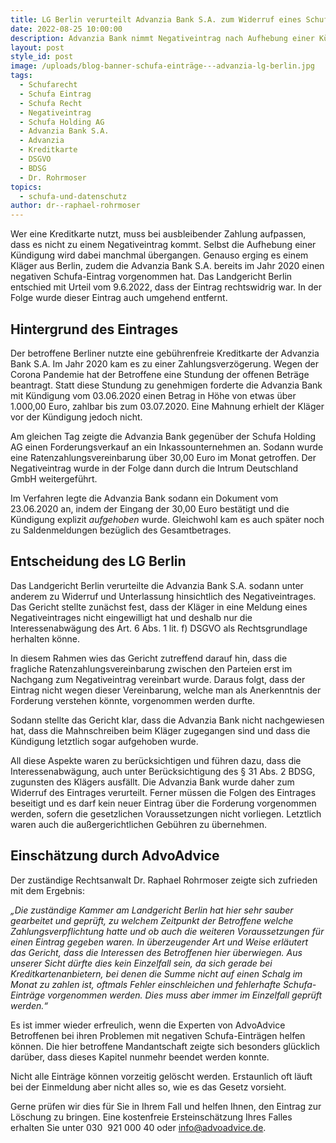 ```yaml
---
title: LG Berlin verurteilt Advanzia Bank S.A. zum Widerruf eines Schufa-Eintrages
date: 2022-08-25 10:00:00
description: Advanzia Bank nimmt Negativeintrag nach Aufhebung einer Kündigung vor
layout: post
style_id: post
image: /uploads/blog-banner-schufa-einträge---advanzia-lg-berlin.jpg
tags:
  - Schufarecht
  - Schufa Eintrag
  - Schufa Recht
  - Negativeintrag
  - Schufa Holding AG
  - Advanzia Bank S.A.
  - Advanzia
  - Kreditkarte
  - DSGVO
  - BDSG
  - Dr. Rohrmoser
topics:
  - schufa-und-datenschutz
author: dr--raphael-rohrmoser
---
```

Wer eine Kreditkarte nutzt, muss bei ausbleibender Zahlung aufpassen, dass es nicht zu einem Negativeintrag kommt. Selbst die Aufhebung einer Kündigung wird dabei manchmal übergangen. Genauso erging es einem Kläger aus Berlin, zudem die Advanzia Bank S.A. bereits im Jahr 2020 einen negativen Schufa-Eintrag vorgenommen hat. Das Landgericht Berlin entschied mit Urteil vom 9.6.2022, dass der Eintrag rechtswidrig war. In der Folge wurde dieser Eintrag auch umgehend entfernt.

## **Hintergrund des Eintrages**

Der betroffene Berliner nutzte eine gebührenfreie Kreditkarte der Advanzia Bank S.A. Im Jahr 2020 kam es zu einer Zahlungsverzögerung. Wegen der Corona Pandemie hat der Betroffene eine Stundung der offenen Beträge beantragt. Statt diese Stundung zu genehmigen forderte die Advanzia Bank mit Kündigung vom 03.06.2020 einen Betrag in Höhe von etwas über 1.000,00 Euro, zahlbar bis zum 03.07.2020. Eine Mahnung erhielt der Kläger vor der Kündigung jedoch nicht.

Am gleichen Tag zeigte die Advanzia Bank gegenüber der Schufa Holding AG einen Forderungsverkauf an ein Inkassounternehmen an. Sodann wurde eine Ratenzahlungsvereinbarung über 30,00 Euro im Monat getroffen. Der Negativeintrag wurde in der Folge dann durch die Intrum Deutschland GmbH weitergeführt.

Im Verfahren legte die Advanzia Bank sodann ein Dokument vom 23.06.2020 an, indem der Eingang der 30,00 Euro bestätigt und die Kündigung explizit *aufgehoben* wurde. Gleichwohl kam es auch später noch zu Saldenmeldungen bezüglich des Gesamtbetrages.

## **Entscheidung des LG Berlin**

Das Landgericht Berlin verurteilte die Advanzia Bank S.A. sodann unter anderem zu Widerruf und Unterlassung hinsichtlich des Negativeintrages. Das Gericht stellte zunächst fest, dass der Kläger in eine Meldung eines Negativeintrages nicht eingewilligt hat und deshalb nur die Interessenabwägung des Art. 6 Abs. 1 lit. f) DSGVO als Rechtsgrundlage herhalten könne.

In diesem Rahmen wies das Gericht zutreffend darauf hin, dass die fragliche Ratenzahlungsvereinbarung zwischen den Parteien erst im Nachgang zum Negativeintrag vereinbart wurde. Daraus folgt, dass der Eintrag nicht wegen dieser Vereinbarung, welche man als Anerkenntnis der Forderung verstehen könnte, vorgenommen werden durfte.

Sodann stellte das Gericht klar, dass die Advanzia Bank nicht nachgewiesen hat, dass die Mahnschreiben beim Kläger zugegangen sind und dass die Kündigung letztlich sogar aufgehoben wurde.

All diese Aspekte waren zu berücksichtigen und führen dazu, dass die Interessenabwägung, auch unter Berücksichtigung des &sect; 31 Abs. 2 BDSG, zugunsten des Klägers ausfällt. Die Advanzia Bank wurde daher zum Widerruf des Eintrages verurteilt. Ferner müssen die Folgen des Eintrages beseitigt und es darf kein neuer Eintrag über die Forderung vorgenommen werden, sofern die gesetzlichen Voraussetzungen nicht vorliegen. Letztlich waren auch die au&szlig;ergerichtlichen Gebühren zu übernehmen.

## **Einschätzung durch AdvoAdvice**

Der zuständige Rechtsanwalt Dr. Raphael Rohrmoser zeigte sich zufrieden mit dem Ergebnis:

*„Die zuständige Kammer am Landgericht Berlin hat hier sehr sauber gearbeitet und geprüft, zu welchem Zeitpunkt der Betroffene welche Zahlungsverpflichtung hatte und ob auch die weiteren Voraussetzungen für einen Eintrag gegeben waren. In überzeugender Art und Weise erläutert das Gericht, dass die Interessen des Betroffenen hier überwiegen. Aus unserer Sicht dürfte dies kein Einzelfall sein, da sich gerade bei Kreditkartenanbietern, bei denen die Summe nicht auf einen Schalg im Monat zu zahlen ist, oftmals Fehler einschleichen und fehlerhafte Schufa-Einträge vorgenommen werden. Dies muss aber immer im Einzelfall geprüft werden.“*

Es ist immer wieder erfreulich, wenn die Experten von AdvoAdvice Betroffenen bei ihren Problemen mit negativen Schufa-Einträgen helfen können. Die hier betroffene Mandantschaft zeigte sich besonders glücklich darüber, dass dieses Kapitel nunmehr beendet werden konnte.

Nicht alle Einträge können vorzeitig gelöscht werden. Erstaunlich oft läuft bei der Einmeldung aber nicht alles so, wie es das Gesetz vorsieht.

Gerne prüfen wir dies für Sie in Ihrem Fall und helfen Ihnen, den Eintrag zur Löschung zu bringen. Eine kostenfreie Ersteinschätzung Ihres Falles erhalten Sie unter 030 &nbsp;921 000 40 oder info@advoadvice.de.&nbsp;

&nbsp;